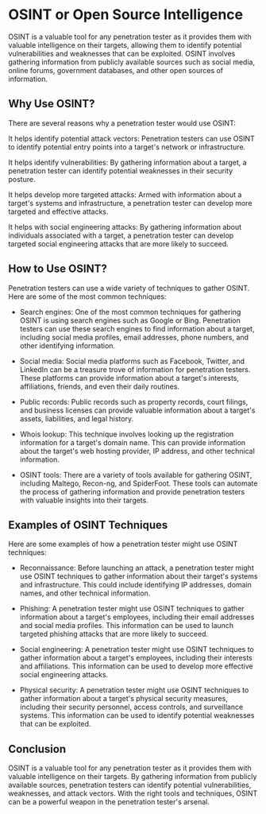# OSINT or Open Source Intelligence

OSINT is a valuable tool for any penetration tester as it provides them with valuable intelligence on their targets, allowing them to identify potential vulnerabilities and weaknesses that can be exploited. OSINT involves gathering information from publicly available sources such as social media, online forums, government databases, and other open sources of information.

## Why Use OSINT?

There are several reasons why a penetration tester would use OSINT:

It helps identify potential attack vectors: Penetration testers can use OSINT to identify potential entry points into a target's network or infrastructure.

It helps identify vulnerabilities: By gathering information about a target, a penetration tester can identify potential weaknesses in their security posture.

It helps develop more targeted attacks: Armed with information about a target's systems and infrastructure, a penetration tester can develop more targeted and effective attacks.

It helps with social engineering attacks: By gathering information about individuals associated with a target, a penetration tester can develop targeted social engineering attacks that are more likely to succeed.

## How to Use OSINT?

Penetration testers can use a wide variety of techniques to gather OSINT. Here are some of the most common techniques:

+ Search engines: One of the most common techniques for gathering OSINT is using search engines such as Google or Bing. Penetration testers can use these search engines to find information about a target, including social media profiles, email addresses, phone numbers, and other identifying information.

+ Social media: Social media platforms such as Facebook, Twitter, and LinkedIn can be a treasure trove of information for penetration testers. These platforms can provide information about a target's interests, affiliations, friends, and even their daily routines.

+ Public records: Public records such as property records, court filings, and business licenses can provide valuable information about a target's assets, liabilities, and legal history.

+ Whois lookup: This technique involves looking up the registration information for a target's domain name. This can provide information about the target's web hosting provider, IP address, and other technical information.

+ OSINT tools: There are a variety of tools available for gathering OSINT, including Maltego, Recon-ng, and SpiderFoot. These tools can automate the process of gathering information and provide penetration testers with valuable insights into their targets.

## Examples of OSINT Techniques

Here are some examples of how a penetration tester might use OSINT techniques:

+ Reconnaissance: Before launching an attack, a penetration tester might use OSINT techniques to gather information about their target's systems and infrastructure. This could include identifying IP addresses, domain names, and other technical information.

+ Phishing: A penetration tester might use OSINT techniques to gather information about a target's employees, including their email addresses and social media profiles. This information can be used to launch targeted phishing attacks that are more likely to succeed.

+ Social engineering: A penetration tester might use OSINT techniques to gather information about a target's employees, including their interests and affiliations. This information can be used to develop more effective social engineering attacks.

+ Physical security: A penetration tester might use OSINT techniques to gather information about a target's physical security measures, including their security personnel, access controls, and surveillance systems. This information can be used to identify potential weaknesses that can be exploited.

## Conclusion

OSINT is a valuable tool for any penetration tester as it provides them with valuable intelligence on their targets. By gathering information from publicly available sources, penetration testers can identify potential vulnerabilities, weaknesses, and attack vectors. With the right tools and techniques, OSINT can be a powerful weapon in the penetration tester's arsenal.




